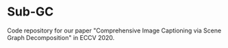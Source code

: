 # Sub-GC
Code repository for our paper "Comprehensive Image Captioning via Scene Graph Decomposition" in ECCV 2020.
